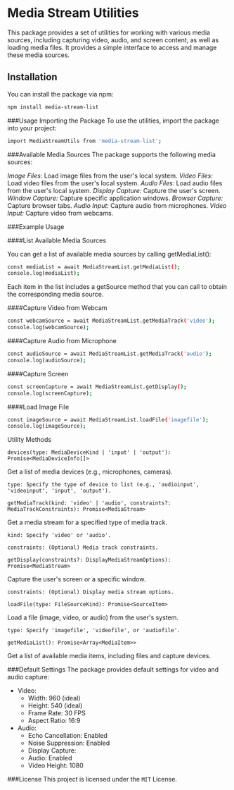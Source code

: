 # Media Stream Utilities

This package provides a set of utilities for working with various media sources, including capturing video, audio, and screen content, as well as loading media files. It provides a simple interface to access and manage these media sources.

## Installation

You can install the package via npm:

```bash
npm install media-stream-list
```

###Usage
Importing the Package
To use the utilities, import the package into your project:

```bash
import MediaStreamUtils from 'media-stream-list';
```

###Available Media Sources
The package supports the following media sources:

*Image Files:* Load image files from the user's local system.
*Video Files:* Load video files from the user's local system.
*Audio Files:* Load audio files from the user's local system.
*Display Capture:* Capture the user's screen.
*Window Capture:* Capture specific application windows.
*Browser Capture:* Capture browser tabs.
*Audio Input:* Capture audio from microphones.
*Video Input:* Capture video from webcams.

###Example Usage

####List Available Media Sources

You can get a list of available media sources by calling getMediaList():

```bash
const mediaList = await MediaStreamList.getMediaList();
console.log(mediaList);
```

Each item in the list includes a getSource method that you can call to obtain the corresponding media source.

####Capture Video from Webcam
```bash
const webcamSource = await MediaStreamList.getMediaTrack('video');
console.log(webcamSource);
```

####Capture Audio from Microphone
```bash
const audioSource = await MediaStreamList.getMediaTrack('audio');
console.log(audioSource);
```

####Capture Screen
```bash
const screenCapture = await MediaStreamList.getDisplay();
console.log(screenCapture);
```

####Load Image File
```bash
const imageSource = await MediaStreamList.loadFile('imagefile');
console.log(imageSource);
```

Utility Methods
```
devices(type: MediaDeviceKind | 'input' | 'output'): Promise<MediaDeviceInfo[]>
```
Get a list of media devices (e.g., microphones, cameras).

`type: Specify the type of device to list (e.g., 'audioinput', 'videoinput', 'input', 'output').`

```
getMediaTrack(kind: 'video' | 'audio', constraints?: MediaTrackConstraints): Promise<MediaStream>
```
Get a media stream for a specified type of media track.

`kind: Specify 'video' or 'audio'.`

`constraints: (Optional) Media track constraints.`

```
getDisplay(constraints?: DisplayMediaStreamOptions): Promise<MediaStream>
```
Capture the user's screen or a specific window.

`constraints: (Optional) Display media stream options.`
```
loadFile(type: FileSourceKind): Promise<SourceItem>
```
Load a file (image, video, or audio) from the user's system.

`type: Specify 'imagefile', 'videofile', or 'audiofile'.`

```
getMediaList(): Promise<Array<MediaItem>>
```
Get a list of available media items, including files and capture devices.


###Default Settings
The package provides default settings for video and audio capture:

* Video:
  * Width: 960 (ideal)
  * Height: 540 (ideal)
  * Frame Rate: 30 FPS
  * Aspect Ratio: 16:9
* Audio:
  * Echo Cancellation: Enabled
  * Noise Suppression: Enabled
  * Display Capture:
  * Audio: Enabled
  * Video Height: 1080

###License
This project is licensed under the `MIT` License.